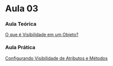 # Aula 03<br>

### Aula Teórica<br>
[O que é Visibilidade em um Objeto?](https://www.youtube.com/watch?v=jFI-qqitzwk)
<br>

### Aula Prática<br>
[Configurando Visibilidade de Atributos e Métodos](https://www.youtube.com/watch?v=LV2243j4RTQ)